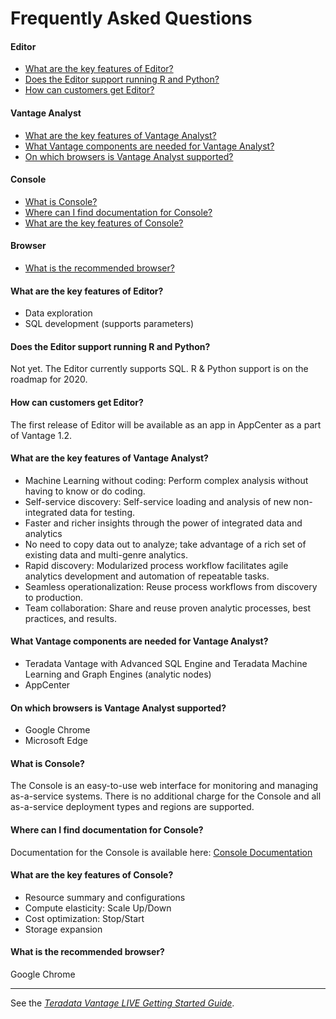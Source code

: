 # Frequently Asked Questions

#### Editor

- [What are the key features of Editor?](#What_are_the_key_features_of_Editor?)
- [Does the Editor support running R and Python?](#Does_the_Editor_support_running_R_and_Python?)
- [How can customers get Editor?](#How_can_customers_get_Editor?)

#### Vantage Analyst

- [What are the key features of Vantage Analyst?](#What_are_the_key_features_of_Vantage_Analyst?)
- [What Vantage components are needed for Vantage Analyst?](#What_Vantage_components_are_needed_for_Vantage_Analyst?)
- [On which browsers is Vantage Analyst supported?](#On_which_browsers_is_Vantage_Analyst_supported?)

#### Console

- [What is Console?](#What_is_Console?)
- [Where can I find documentation for Console?](#Where_can_I_find_documentation_for_Console?)
- [What are the key features of Console?](#What_are_the_key_features_of_Console?)

#### Browser

- [What is the recommended browser?](#What_is_the_recommended_browser?)

#### What are the key features of Editor?

- Data exploration
- SQL development (supports parameters)

#### Does the Editor support running R and Python?

Not yet. The Editor currently supports SQL. R & Python support is on the roadmap for 2020.

#### How can customers get Editor?

The first release of Editor will be available as an app in AppCenter as a part of Vantage 1.2.

#### What are the key features of Vantage Analyst?

- Machine Learning without coding: Perform complex analysis without having to know or do coding.
- Self-service discovery: Self-service loading and analysis of new non-integrated data for testing.
- Faster and richer insights through the power of integrated data and analytics
- No need to copy data out to analyze; take advantage of a rich set of existing data and multi-genre analytics.
- Rapid discovery: Modularized process workflow facilitates agile analytics development and automation of repeatable tasks.
- Seamless operationalization: Reuse process workflows from discovery to production.
- Team collaboration: Share and reuse proven analytic processes, best practices, and results.

#### What Vantage components are needed for Vantage Analyst?

- Teradata Vantage with Advanced SQL Engine and Teradata Machine Learning and Graph Engines (analytic nodes)
- AppCenter

#### On which browsers is Vantage Analyst supported?

- Google Chrome
- Microsoft Edge

#### What is Console?

The Console is an easy-to-use web interface for monitoring and managing as-a-service systems. There is no additional charge for the Console and all as-a-service deployment types and regions are supported.

#### Where can I find documentation for Console?

Documentation for the Console is available here:
[Console Documentation](https://docs.teradata.com/access/sources/dita/topic?dita:topicPath=zgu1567638939632.dita)

#### What are the key features of Console?

- Resource summary and configurations
- Compute elasticity: Scale Up/Down
- Cost optimization: Stop/Start
- Storage expansion

#### What is the recommended browser?

Google Chrome

---

See the _[Teradata Vantage LIVE Getting Started Guide](https://docs.teradata.com/access/sources/dita/map?dita:mapPath=jzh1567636979792.ditamap)_.